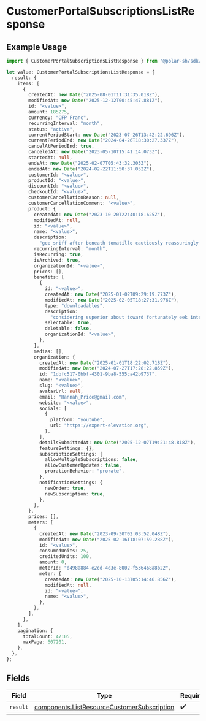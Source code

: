 # CustomerPortalSubscriptionsListResponse

## Example Usage

```typescript
import { CustomerPortalSubscriptionsListResponse } from "@polar-sh/sdk/models/operations/customerportalsubscriptionslist.js";

let value: CustomerPortalSubscriptionsListResponse = {
  result: {
    items: [
      {
        createdAt: new Date("2025-08-01T11:31:35.018Z"),
        modifiedAt: new Date("2025-12-12T00:45:47.881Z"),
        id: "<value>",
        amount: 185275,
        currency: "CFP Franc",
        recurringInterval: "month",
        status: "active",
        currentPeriodStart: new Date("2023-07-26T13:42:22.696Z"),
        currentPeriodEnd: new Date("2024-04-26T18:30:27.337Z"),
        cancelAtPeriodEnd: true,
        canceledAt: new Date("2023-05-10T15:41:14.073Z"),
        startedAt: null,
        endsAt: new Date("2025-02-07T05:43:32.303Z"),
        endedAt: new Date("2024-02-22T11:50:37.052Z"),
        customerId: "<value>",
        productId: "<value>",
        discountId: "<value>",
        checkoutId: "<value>",
        customerCancellationReason: null,
        customerCancellationComment: "<value>",
        product: {
          createdAt: new Date("2023-10-20T22:40:18.625Z"),
          modifiedAt: null,
          id: "<value>",
          name: "<value>",
          description:
            "gee sniff after beneath tomatillo cautiously reassuringly tangible exotic deliberately",
          recurringInterval: "month",
          isRecurring: true,
          isArchived: true,
          organizationId: "<value>",
          prices: [],
          benefits: [
            {
              id: "<value>",
              createdAt: new Date("2025-01-02T09:29:19.773Z"),
              modifiedAt: new Date("2025-02-05T18:27:31.976Z"),
              type: "downloadables",
              description:
                "considering superior about toward fortunately eek internationalize wedge enrage",
              selectable: true,
              deletable: false,
              organizationId: "<value>",
            },
          ],
          medias: [],
          organization: {
            createdAt: new Date("2025-01-01T18:22:02.718Z"),
            modifiedAt: new Date("2024-07-27T17:28:22.859Z"),
            id: "1dbfc517-0bbf-4301-9ba8-555ca42b9737",
            name: "<value>",
            slug: "<value>",
            avatarUrl: null,
            email: "Hannah_Price@gmail.com",
            website: "<value>",
            socials: [
              {
                platform: "youtube",
                url: "https://expert-elevation.org",
              },
            ],
            detailsSubmittedAt: new Date("2025-12-07T19:21:48.818Z"),
            featureSettings: {},
            subscriptionSettings: {
              allowMultipleSubscriptions: false,
              allowCustomerUpdates: false,
              prorationBehavior: "prorate",
            },
            notificationSettings: {
              newOrder: true,
              newSubscription: true,
            },
          },
        },
        prices: [],
        meters: [
          {
            createdAt: new Date("2023-09-30T02:03:52.048Z"),
            modifiedAt: new Date("2025-02-16T18:07:59.288Z"),
            id: "<value>",
            consumedUnits: 25,
            creditedUnits: 100,
            amount: 0,
            meterId: "d498a884-e2cd-4d3e-8002-f536468a8b22",
            meter: {
              createdAt: new Date("2025-10-13T05:14:46.856Z"),
              modifiedAt: null,
              id: "<value>",
              name: "<value>",
            },
          },
        ],
      },
    ],
    pagination: {
      totalCount: 47105,
      maxPage: 607201,
    },
  },
};
```

## Fields

| Field                                                                                                      | Type                                                                                                       | Required                                                                                                   | Description                                                                                                |
| ---------------------------------------------------------------------------------------------------------- | ---------------------------------------------------------------------------------------------------------- | ---------------------------------------------------------------------------------------------------------- | ---------------------------------------------------------------------------------------------------------- |
| `result`                                                                                                   | [components.ListResourceCustomerSubscription](../../models/components/listresourcecustomersubscription.md) | :heavy_check_mark:                                                                                         | N/A                                                                                                        |